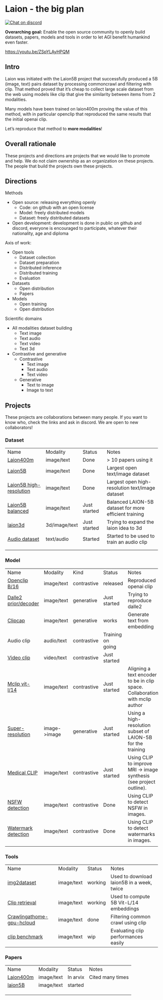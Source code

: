 
# Laion - the big plan

[![Chat on discord](https://img.shields.io/discord/823813159592001537?color=5865F2&logo=discord&logoColor=white)](https://discord.gg/eq3cAMZtCC)

**Overarching goal:** Enable the open source community to openly build datasets, papers, models and tools in order to let AGI benefit humankind even faster.

https://youtu.be/ZSpYLAyHPQM

## Intro

Laion was initiated with the Laion5B project that successfully produced a 5B (image, text) pairs dataset by processing commoncrawl and filtering with clip. That method proved that it’s cheap to collect large scale dataset from the web using models like clip that give the similarity between items from 2 modalities.

Many models have been trained on laion400m proving the value of this method, with in particular openclip that reproduced the same results that the initial openai clip.

Let’s reproduce that method to **more modalities**!

## Overall rationale

These projects and directions are projects that we would like to promote and help. We do not claim ownership as an organization on these projects. The people that build the projects own these projects.

## Directions

Methods

* Open source: releasing everything openly
  * Code: on github with an open license
  * Model: freely distributed models
  * Dataset: freely distributed datasets
* Open development: development is done in public on github and discord, everyone is encouraged to participate, whatever their nationality, age and diploma

Axis of work:

* Open tools
  * Dataset collection
  * Dataset preparation
  * Distributed inference
  * Distributed training
  * Evaluation
* Datasets
  * Open distribution
  * Papers
* Models
  * Open training
  * Open distribution

Scientific domains

* All modalities dataset building
  * Text image
  * Text audio
  * Text video
  * Text 3d
* Contrastive and generative
  * Contrastive
    * Text image
    * Text audio
    * Text video
  * Generative
    * Text to image
    * Image to text

## Projects

These projects are collaborations between many people. If you want to know who, check the links and ask in discord. We are open to new collaborators!

### Dataset

<table>
  <tr>
   <td>Name
   </td>
   <td>Modality
   </td>
   <td>Status
   </td>
   <td>Notes
   </td>
  </tr>
  <tr>
   <td><a href="https://laion.ai/laion-400-open-dataset/">Laion400m</a>
   </td>
   <td>image/text
   </td>
   <td>Done
   </td>
   <td>> 10 papers using it
   </td>
  </tr>
  <tr>
   <td><a href="https://laion.ai/laion-5b-a-new-era-of-open-large-scale-multi-modal-datasets/">Laion5B</a>
   </td>
   <td>image/text
   </td>
   <td>Done
   </td>
   <td>Largest open text/image dataset
   </td>
  </tr>
  <tr>
   <td><a href="https://huggingface.co/datasets/laion/laion-high-resolution">Laion5B high-resolution</a>
   </td>
   <td>image/text
   </td>
   <td>Done
   </td>
   <td>Largest open high-resolution text/image dataset
   </td>
  </tr>
  <tr>
   <td><a href="https://huggingface.co/datasets/laion/balanced-laion5b">Laion5B balanced</a>
   </td>
   <td>image/text
   </td>
   <td>Just started
   </td>
   <td>Balanced LAION-5B dataset for more efficient training
   </td>
  </tr>
  <tr>
   <td><a href="https://github.com/LAION-AI/laion-3d">laion3d</a>
   </td>
   <td>3d/image/text
   </td>
   <td>Just started
   </td>
   <td>Trying to expand the laion idea to 3d
   </td>
  </tr>
  <tr>
   <td><a href="https://github.com/LAION-AI/audio-dataset">Audio dataset</a>
   </td>
   <td>text/audio
   </td>
   <td>Started
   </td>
   <td>Started to be used to train an audio clip
   </td>
  </tr>
  <tr>
   <td>
   </td>
   <td>
   </td>
   <td>
   </td>
   <td>
   </td>
  </tr>
  <tr>
   <td>
   </td>
   <td>
   </td>
   <td>
   </td>
   <td>
   </td>
  </tr>
</table>

### Model

<table>
  <tr>
   <td>Name
   </td>
   <td>Modality
   </td>
   <td>Kind
   </td>
   <td>Status
   </td>
   <td>Notes
   </td>
  </tr>
  <tr>
   <td><a href="https://github.com/mlfoundations/open_clip">Openclip B/16</a>
   </td>
   <td>image/text
   </td>
   <td>contrastive
   </td>
   <td>released
   </td>
   <td>Reproduced openai clip
   </td>
  </tr>
  <tr>
   <td><a href="https://github.com/lucidrains/DALLE2-pytorch">Dalle2 prior/decoder</a>
   </td>
   <td>image/text
   </td>
   <td>generative
   </td>
   <td>Just started
   </td>
   <td>Trying to reproduce dalle2
   </td>
  </tr>
  <tr>
   <td><a href="https://github.com/TheoCoombes/ClipCap">Clipcap</a>
   </td>
   <td>image/text
   </td>
   <td>generative
   </td>
   <td>works
   </td>
   <td>Generate text from embedding
   </td>
  </tr>
  <tr>
   <td>Audio clip
   </td>
   <td>audio/text
   </td>
   <td>contrastive
   </td>
   <td>Training on going
   </td>
   <td>
   </td>
  </tr>
  <tr>
   <td><a href="https://github.com/LAION-AI/video-clip">Video clip</a>
   </td>
   <td>video/text
   </td>
   <td>contrastive
   </td>
   <td>Just started
   </td>
   <td>
   </td>
  </tr>
  <tr>
   <td><a href="https://github.com/FreddeFrallan/Multilingual-CLIP">Mclip vit-l/14</a>
   </td>
   <td>image/text
   </td>
   <td>contrastive
   </td>
   <td>Just started
   </td>
   <td>Aligning a text encoder to be in clip space. Collaboration with mclip author
   </td>
  </tr>
  <tr>
   <td><a href="https://github.com/LAION-AI/super-resolution">Super-resolution</a>
   </td>
   <td>image->image
   </td>
   <td>generative
   </td>
   <td>Just started
   </td>
   <td>Using a high-resolution subset of LAION-5B for the training
   </td>
  </tr>
    <tr>
   <td><a href="https://github.com/LAION-AI/medical">Medical CLIP</a>
   </td>
   <td>image/text
   </td>
   <td>contrastive
   </td>
   <td>Just started
   </td>
   <td>Using CLIP to improve MRI -> image synthesis (see project outline).
   </td>
  </tr>
    <tr>
   <td><a href="https://github.com/LAION-AI/CLIP-based-NSFW-Detector">NSFW detection</a>
   </td>
   <td>image/text
   </td>
   <td>contrastive
   </td>
   <td>Done
   </td>
   <td>Using CLIP to detect NSFW in images.
   </td>
  </tr>
      <tr>
   <td><a href="https://github.com/LAION-AI/LAION-5B-WatermarkDetection">Watermark detection</a>
   </td>
   <td>image/text
   </td>
   <td>contrastive
   </td>
   <td>Done
   </td>
   <td>Using CLIP to detect watermarks in images.
   </td>
  </tr>
  <tr>
   <td>
   </td>
   <td>
   </td>
   <td>
   </td>
   <td>
   </td>
   <td>
   </td>
  </tr>
</table>

### Tools

<table>
  <tr>
   <td>Name
   </td>
   <td>Modality
   </td>
   <td>Status
   </td>
   <td>Notes
   </td>
  </tr>
  <tr>
   <td><a href="https://github.com/rom1504/img2dataset">img2dataset</a>
   </td>
   <td>image/text
   </td>
   <td>working
   </td>
   <td>Used to download laion5B in a week, twice
   </td>
  </tr>
  <tr>
   <td><a href="https://github.com/rom1504/clip-retrieval">Clip retrieval</a>
   </td>
   <td>image/text
   </td>
   <td>working
   </td>
   <td>Used to compute 5B Vit-L/14 embeddings
   </td>
  </tr>
  <tr>
   <td><a href="https://github.com/rvencu/crawlingathome-gpu-hcloud">Crawlingathome-gpu-hcloud </a>
   </td>
   <td>image/text
   </td>
   <td>done
   </td>
   <td>Filtering common crawl using clip
   </td>
  </tr>
  <tr>
   <td><a href="https://github.com/LAION-AI/CLIP_benchmark">clip benchmark</a>
   </td>
   <td>image/text
   </td>
   <td>wip
   </td>
   <td>Evaluating clip performances easily
   </td>
  </tr>
</table>


### Papers

<table>
  <tr>
   <td>Name
   </td>
   <td>Modality
   </td>
   <td>Status
   </td>
   <td>Notes
   </td>
  </tr>
  <tr>
   <td><a href="https://arxiv.org/abs/2111.02114">Laion400m</a>
   </td>
   <td>image/text
   </td>
   <td>In arvix
   </td>
   <td>Cited many times
   </td>
  </tr>
  <tr>
   <td><a href="https://github.com/LAION-AI/laion5B-paper">laion5B</a>
   </td>
   <td>image/text
   </td>
   <td>started
   </td>
   <td>
   </td>
  </tr>
  <tr>
   <td>
   </td>
   <td>
   </td>
   <td>
   </td>
   <td>
   </td>
  </tr>
  <tr>
   <td>
   </td>
   <td>
   </td>
   <td>
   </td>
   <td>
   </td>
  </tr>
  <tr>
   <td>
   </td>
   <td>
   </td>
   <td>
   </td>
   <td>
   </td>
  </tr>
</table>
